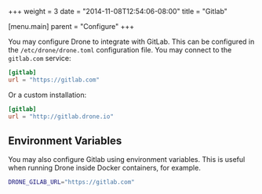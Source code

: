 +++
weight = 3
date = "2014-11-08T12:54:06-08:00"
title = "Gitlab"

[menu.main]
parent = "Configure"
+++

You may configure Drone to integrate with GitLab. This can be configured in the `/etc/drone/drone.toml` configuration file. You may connect to the `gitlab.com` service:

```toml
[gitlab]
url = "https://gitlab.com"
```

Or a custom installation:

```toml
[gitlab]
url = "http://gitlab.drone.io"
```

## Environment Variables

You may also configure Gitlab using environment variables. This is useful when running Drone inside Docker containers, for example.

```bash
DRONE_GILAB_URL="https://gitlab.com"
```
